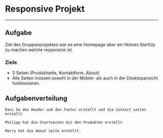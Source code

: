 # Responsive Projekt
---
## Aufgabe

Ziel des Gruppenprojektes war es eine Homepage über ein fiktives StartUp zu machen welche responsive ist.

### Ziele

- 3 Seiten (Produktseite, Kontaktform.,About)
- Alle Seiten müssen sowohl in der Mobile- als auch in der Desktopansicht funktionieren.


## Aufgabenverteilung

    Dani ha den Header und den Footer erstellt und die Contact seiten erstellt

    Philipp hat die Startseiten mit den Produkten erstellt

    Harry hat die About seite erstellt.